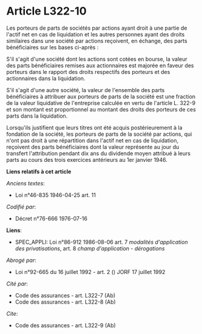 # Article L322-10

Les porteurs de parts de sociétés par actions ayant droit à une partie de l'actif net en cas de liquidation et les autres
personnes ayant des droits similaires dans une société par actions reçoivent, en échange, des parts bénéficiaires sur les
bases ci-après :

S'il s'agit d'une société dont les actions sont cotées en bourse, la valeur des parts bénéficiaires remises aux actionnaires
est majorée en faveur des porteurs dans le rapport des droits respectifs des porteurs et des actionnaires dans la
liquidation.

S'il s'agit d'une autre société, la valeur de l'ensemble des parts bénéficiaires à attribuer aux porteurs de parts de la
société est une fraction de la valeur liquidative de l'entreprise calculée en vertu de l'article L. 322-9 et son montant est
proportionnel au montant des droits des porteurs de ces parts dans la liquidation.

Lorsqu'ils justifient que leurs titres ont été acquis postérieurement à la fondation de la société, les porteurs de parts de
la société par actions, qui n'ont pas droit à une répartition dans l'actif net en cas de liquidation, reçoivent des parts
bénéficiaires dont la valeur représente au jour du transfert l'attribution pendant dix ans du dividende moyen attribué à
leurs parts au cours des trois exercices antérieurs au 1er janvier 1946.

**Liens relatifs à cet article**

_Anciens textes_:

  - Loi n°46-835 1946-04-25 art. 11

_Codifié par_:

  - Décret n°76-666 1976-07-16

**Liens**:

  - SPEC_APPLI: Loi n°86-912 1986-08-06 art. 7 *modalités d'application des privatisations*, art. 8 *champ d'application - dérogations*

_Abrogé par_:

  - Loi n°92-665 du 16 juillet 1992 - art. 2 () JORF 17 juillet 1992

_Cité par_:

  - Code des assurances - art. L322-7 (Ab)
  - Code des assurances - art. L322-8 (Ab)

_Cite_:

  - Code des assurances - art. L322-9 (Ab)
